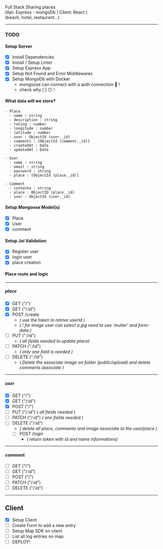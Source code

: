 Full Stack Sharing places \
(Api: Express - mongoDb | Client: React ) \
(beach, hotel, restaurant...)

---

### TODO

#### Setup Server

- [x] Install Dependencies
- [x] Install / Setup Linter
- [x] Setup Express App
- [x] Setup Not Found and Error Middlewares
- [x] Setup MongoDb with Docker
  - mongoose can connect with a auth connection :shit: !
  - check why [ ] :no_mouth: !

#### What data will we store?

    - Place
      - name : string
      - description : string
      - rating : number
      - longitude : number
      - latitude : number
      - user : ObjectId (user._id)
      - comments : [ObjectId (comment._id)]
      - createdAt : Date
      - updatedAt : Date

    - User
      - name : string
      - email : string
      - password : string
      - place : [ObjectId (place._id)]

    - Comment
      - contente : string
      - place : ObjectID (place._id)
      - user : ObjectId (user._id)

#### Setup Mongoose Model(s)

- [x] Place
- [x] User
- [x] comment

#### Setup Joi Validation

- [x] Register user
- [x] login user
- [x] place creation

#### Place route and logic

---

##### place

- [x] GET ("/")
- [x] GET ("/:id")
- [x] POST /create
  - _( use the token to retrive userId )_
  - _( ! for image user can select a jpg need to use 'multer' and form-data )_
- [ ] PUT (":/id")
  - _( all fields needed to update place)_
- [ ] PATCH (":/id")
  - _( only one field is needed )_
- [ ] DELETE (":/id")
  - _( Delete the associate image on folder (public/upload) and delete comments associate )_

---

##### user

- [x] GET ("/")
- [x] GET ("/:id")
- [x] POST ("/")
- [ ] PUT ("/:id") _( all fields needed )_
- [ ] PATCH ("/:id") _( one fields needed )_
- [ ] DELETE ("/:id")
  - _( delete all place, comments and image associate to the user/place )_
  - [ ] POST /login
    - _( return token with id and name informations)_

---

#### comment

- [ ] GET ("/")
- [ ] GET ("/:id")
- [ ] POST ("/")
- [ ] PATCH ("/:id")
- [ ] DELETE ("/:id")

---

## Client

- [x] Setup Client
- [ ] Create Form to add a new entry
- [ ] Setup Map SDK on client
- [ ] List all log entries on map
- [ ] DEPLOY!
